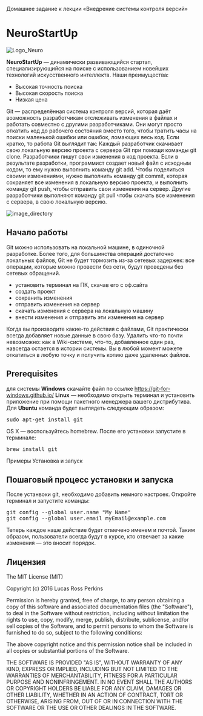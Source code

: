 Домашнее задание к лекции «Внедрение системы контроля версий»

# NeuroStartUp 

![Logo_Neuro](https://camo.githubusercontent.com/c6727c717cad1e4820481abb87524f90782445c5/68747470733a2f2f692e696d6775722e636f6d2f495a4f525769492e706e67)

**NeuroStartUp** — динамически развивающийся стартап, специализирующийся на поиске с использованием новейших технологий искусственного интеллекта. Наши преимущества:

* Высокая точность поиска
* Высокая скорость поиска
* Низкая цена


Git — распределённая система контроля версий, которая даёт возможность разработчикам отслеживать изменения в файлах и работать совместно с другими разработчиками. Они могут просто откатить код до рабочего состояния вместо того, чтобы тратить часы на поиски маленькой ошибки или ошибок, ломающих весь код.
Если кратко, то работа Git выглядит так: 
Каждый разработчик скачивает свою локальную версию проекта с сервера Git при помощи команды git clone. Разработчики пишут свои изменения в код проекта. Если в результате разработки, программист создает новый файл с исходным кодом, то ему нужно выполнить команду git add. Чтобы поделиться своими изменениями, нужно выполнить команду git commit, которая сохраняет все изменения в локальную версию проекта, и выполнить команду git push, чтобы отправить свои изменения на сервер. Другие разработчики выполняют команду git pull чтобы скачать все изменения с сервера, в свою локальную версию.

![image_directory](https://user.oc-static.com/upload/2019/07/02/1562070846258_07.jpg)

## Начало работы

Git можно использовать на локальной машине, в одиночной разработке. Более того, для большинства операций достаточно
локальных файлов, Git не будет тормозить из-за сетевых задержек: все операции, которые можно
провести без сети, будут проведены без сетевых обращений.

* установить терминал на ПК, скачав его с оф.сайта
* создать проект
* сохранить изменения
* отправить изменения на сервер
* скачать изменения с сервера на локальную машину
* внести изменения и отправить эти изменения на сервер

Когда вы производите какие-то действия с файлами, Git практически всегда добавляет новые данные
в свою базу. Удалить что-то почти невозможно: как в Wiki-системе, что-то, добавленное один раз,
навсегда остается в истории системы. Вы в любой момент можете откатиться в любую точку и
получить копию даже удаленных файлов.

## Prerequisites

для системы **Windows** скачайте файл по ссылке https://git-for-windows.github.io/
**Linux** — необходимо открыть терминал и установить приложение при помощи пакетного менеджера вашего дистрибутива.
Для **Ubuntu** команда будет выглядеть следующим образом:
<pre class="lang:bash decode:true">sudo apt-get install git</pre>
OS X — воспользуйтесь homebrew. После его установки запустите в терминале:
<pre class="lang:bash decode:true">brew install git</pre>


Примеры
Установка и запуск

## Пошаговый процесс установки и запуска

После устанвоки git, необходимо добавить немного настроек.
Откройте терминал и запустите команды:

</p>
<pre class="lang:bash decode:true">git config --global user.name "My Name"
git config --global user.email myEmail@example.com</pre>

Теперь каждое наше действие будет отмечено именем и почтой. Таким образом, пользователи всегда будут в курсе, кто отвечает за какие изменения — это вносит порядок.
 

## Лицензия
The MIT License (MIT)

Copyright (c) 2016 Lucas Ross Perkins

Permission is hereby granted, free of charge, to any person obtaining a copy
of this software and associated documentation files (the "Software"), to deal
in the Software without restriction, including without limitation the rights
to use, copy, modify, merge, publish, distribute, sublicense, and/or sell
copies of the Software, and to permit persons to whom the Software is
furnished to do so, subject to the following conditions:

The above copyright notice and this permission notice shall be included in all
copies or substantial portions of the Software.

THE SOFTWARE IS PROVIDED "AS IS", WITHOUT WARRANTY OF ANY KIND, EXPRESS OR
IMPLIED, INCLUDING BUT NOT LIMITED TO THE WARRANTIES OF MERCHANTABILITY,
FITNESS FOR A PARTICULAR PURPOSE AND NONINFRINGEMENT. IN NO EVENT SHALL THE
AUTHORS OR COPYRIGHT HOLDERS BE LIABLE FOR ANY CLAIM, DAMAGES OR OTHER
LIABILITY, WHETHER IN AN ACTION OF CONTRACT, TORT OR OTHERWISE, ARISING FROM,
OUT OF OR IN CONNECTION WITH THE SOFTWARE OR THE USE OR OTHER DEALINGS IN THE
SOFTWARE. 
